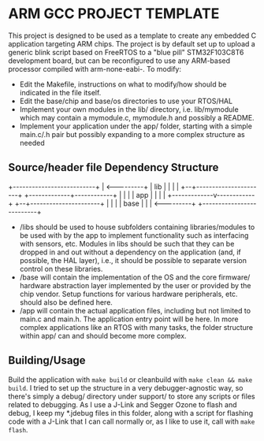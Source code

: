 # ARM GCC PROJECT TEMPLATE

This project is designed to be used as a template to create any
embedded C application targeting ARM chips. The project is by default
set up to upload a generic blink script based on FreeRTOS to a "blue pill"
STM32F103C8T6 development board, but can be reconfigured to use any ARM-based
processor compiled with arm-none-eabi-. To modify:

- Edit the Makefile, instructions on what to modify/how should be indicated in
    the file itself.
- Edit the base/chip and base/os directories to use your RTOS/HAL
- Implement your own modules in the lib/ directory, i.e. lib/mymodule
    which may contain a mymodule.c, mymodule.h and possibly a README.
- Implement your application under the app/ folder, starting with a simple
    main.c/.h pair but possibly expanding to a more complex structure as needed

## Source/header file Dependency Structure

+--------------------------+
|                          <---------+
|            lib           |         |
|                          |      +--+----------------------+
+-------------+------------+      |                         |
              |                   |           app           |
              |                   |                         |
+-------------v------------+      +--+----------------------+
|                          |         |
|           base           |         |
|                          <---------+
+--------------------------+

- /libs should be used to house subfolders containing libraries/modules
    to be used with by the app to implement functionality such as interfacing
    with sensors, etc. Modules in libs should be such that they can be dropped
    in and out without a dependency on the application (and, if possible, the
    HAL layer), i.e., it should be possible to separate version control
    on these libraries.
- /base will contain the implementation of the OS and the core firmware/
    hardware abstraction layer implemented by the user or provided by the
    chip vendor. Setup functions for various hardware peripherals, etc.
    should also be defined here.
- /app will contain the actual application files, including but not limited to
    main.c and main.h. The application entry point will be here. In more complex
    applications like an RTOS with many tasks, the folder structure within app/
    can and should become more complex.

## Building/Usage

Build the application with ```make build``` or cleanbuild with ```make clean &&
make build```. I tried to set up the structure in a very debugger-agnostic way,
so there's simply a debug/ directory under support/ to store any scripts or files
related to debugging. As I use a J-Link and Segger Ozone to flash and debug,
I keep my *.jdebug files in this folder, along with a script for flashing code
with a J-Link that I can call normally or, as I like to use it, call with
```make flash```.
